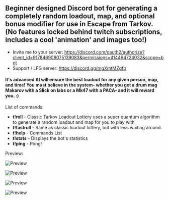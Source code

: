 ## Beginner designed Discord bot for generating a completely random loadout, map, and optional bonus modifier for use in Escape from Tarkov. (No features locked behind twitch subscriptions, includes a cool 'animation' and images too!)

- Invite me to your server: https://discord.com/oauth2/authorize?client_id=917846908075139083&permissions=414464724032&scope=bot
- Support / LFG server: https://discord.gg/mgXmtMZgfb

#### It's advanced AI will ensure the best loadout for any given person, map, and time! You must believe in the system- whether you get a drum mag Makarov with a Slick on labs or a Mk47 with a PACA- and it will reward you. :)

List of commands: 
- **t!roll** - Classic Tarkov Loadout Lottery uses a super quantum algorithm to generate a random loadout and map for you to play with.
- **t!fastroll** - Same as classic loadout lottery, but with less waiting around.
- **t!help** - Commands List
- **t!stats** - Displays the bot's statistics
- **t!ping** - Pong!

Preview:

![Preview](https://i.imgur.com/SMAeIKt.png)

![Preview](https://i.imgur.com/0FAye6t.png)

![Preview](https://i.imgur.com/DgPfPfF.png)

![Preview](https://i.imgur.com/TXThfe1.png)
